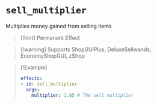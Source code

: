 # `sell_multiplier`

Multiplies money gained from selling items

> [!hint] Permanent Effect

> [!warning] Supports ShopGUIPlus, DeluxeSellwands, EconomyShopGUI, zShop

> [!Example]
> ```yaml
> effects:
> - id: sell_multiplier
>   args:
>     multiplier: 1.05 # The sell multiplier
> ```
